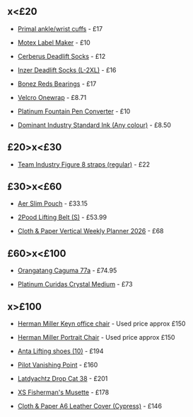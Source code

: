 ## x<£20

 - [Primal ankle/wrist cuffs](https://www.primalstrength.com/products/primal-performance-series-ankle-wrist-cuff) - £17

 - [Motex Label Maker](https://sanwacraft.com/products/motex-e-303-compact-embossing-label-maker) - £10

 - [Cerberus Deadlift Socks](https://cerberus-strength.com/products/deadlift-socks) - £12

 - [Inzer Deadlift Socks (L-2XL)](https://inzer.com/en-gb/products/power-lifting-socks) - £16

 - [Bonez Reds Bearings](https://vandemlongboardshop.co.uk/products/bones-reds-bearings) - £17

 - [Velcro Onewrap](https://www.cmwltd.co.uk/p/velcro-one-wrap-tie-200mm-x-20mm-yellow-25) - £8.71

 - [Platinum Fountain Pen Converter](https://www.clothandpaper.com/en-gb/collections/fountain-pens/products/platinum-fountain-pen-converter) - £10

 - [Dominant Industry Standard Ink (Any colour)](https://cultpens.com/products/dominant-industry-standard-bottled-ink-25ml) - £8.50


## £20>x<£30

 - [Team Industry Figure 8 straps (regular)](https://teamindustry.co.uk/products/industry-figure-8-lifting-straps) - £22

## £30>x<£60

 - [Aer Slim Pouch](https://aersf.co.uk/products/slim-pouch-1?country=GB) - £33.15

 - [2Pood Lifting Belt (S)](https://2pood.co.uk/products/showstopper-4-weightlifting-belt?variant=51139115450680) - £53.99

 - [Cloth & Paper Vertical Weekly Planner 2026](https://www.clothandpaper.com/en-gb/collections/2026-dated-collection/products/2026-planner-bundle-vertical-weekly-monday-start) - £68

## £60>x<£100

 - [Orangatang Caguma 77a](https://vandemlongboardshop.co.uk/products/orangatang-caguama-wheels-85mm) - £74.95

 - [Platinum Curidas Crystal Medium](https://www.clothandpaper.com/en-gb/collections/fountain-pens/products/platinum-curidas-fountain-pen-prism-crystal-medium) - £73

## x>£100

 - [Herman Miller Keyn office chair](https://www.ebay.co.uk/sch/i.html?_nkw=herman+miller+keyn&_sacat=0&_from=R40&_trksid=p2334524.m570.l1313&LH_TitleDesc=0&_odkw=herman+miller+cosm&_osacat=0) - Used price approx £150

 - [Herman Miller Portrait Chair](https://www.ebay.co.uk/sch/i.html?_nkw=herman+miller+portrait&_sacat=0&_from=R40&_trksid=p2334524.m570.l1313&LH_TitleDesc=0&_odkw=herman+miller+keyn&_osacat=0) - Used price approx £150

 - [Anta Lifting shoes (10)]([https://velaasa.com/products/velaasa-strake-olympic-weightlifting-shoe-in-winter-white?variant=33042428493847](https://www.workout.eu/en/produkty/43856-anta-weightlifting-shoes-2-white.html#/3-shoe_size_uk-7)) - £194

 - [Pilot Vanishing Point](https://www.clothandpaper.com/en-gb/collections/fountain-pens/products/pilot-vanishing-point-fountain-pen) - £160

 - [Latdyachtz Drop Cat 38](https://vandemlongboardshop.co.uk/products/landyachtz-drop-cat-38-dune-drop-through-longboard) - £201

 - [XS Fisherman's Musette](https://www.bleu-de-chauffe.com/en/the-fisherman-s-musette/1793-fisherman-s-musette-xs-suede-ocher-3700716020916.html) - £178

 - [Cloth & Paper A6 Leather Cover (Cypress)](https://www.clothandpaper.com/en-gb/products/foundations-6-ring-leather-agenda-a5?variant=44510503502014) - £146

